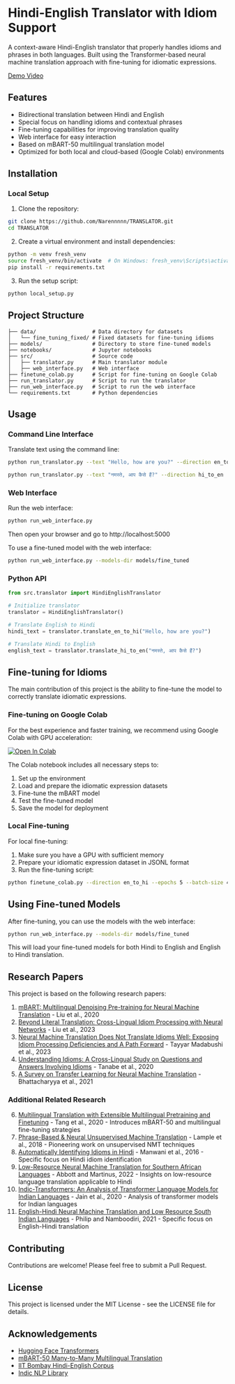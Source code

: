 # Hindi-English Translator with Idiom Support

A context-aware Hindi-English translator that properly handles idioms and phrases in both languages. Built using the Transformer-based neural machine translation approach with fine-tuning for idiomatic expressions.

[Demo Video](https://www.loom.com/share/b0d60637e22147eabd5803dab2b7f0e6?sid=ee0f6ce4-6b09-47ea-8144-1319e71ec052)

## Features

- Bidirectional translation between Hindi and English
- Special focus on handling idioms and contextual phrases
- Fine-tuning capabilities for improving translation quality
- Web interface for easy interaction
- Based on mBART-50 multilingual translation model
- Optimized for both local and cloud-based (Google Colab) environments

## Installation

### Local Setup

1. Clone the repository:
```bash
git clone https://github.com/Narennnnn/TRANSLATOR.git
cd TRANSLATOR
```

2. Create a virtual environment and install dependencies:
```bash
python -m venv fresh_venv
source fresh_venv/bin/activate  # On Windows: fresh_venv\Scripts\activate
pip install -r requirements.txt
```

3. Run the setup script:
```bash
python local_setup.py
```

## Project Structure

```
├── data/                  # Data directory for datasets
│   └── fine_tuning_fixed/ # Fixed datasets for fine-tuning idioms
├── models/                # Directory to store fine-tuned models
├── notebooks/             # Jupyter notebooks
├── src/                   # Source code
│   ├── translator.py      # Main translator module
│   ├── web_interface.py   # Web interface
├── finetune_colab.py      # Script for fine-tuning on Google Colab
├── run_translator.py      # Script to run the translator
├── run_web_interface.py   # Script to run the web interface
└── requirements.txt       # Python dependencies
```

## Usage

### Command Line Interface

Translate text using the command line:
```bash
python run_translator.py --text "Hello, how are you?" --direction en_to_hi
```

```bash
python run_translator.py --text "नमस्ते, आप कैसे हैं?" --direction hi_to_en
```

### Web Interface

Run the web interface:
```bash
python run_web_interface.py
```

Then open your browser and go to http://localhost:5000

To use a fine-tuned model with the web interface:
```bash
python run_web_interface.py --models-dir models/fine_tuned
```

### Python API

```python
from src.translator import HindiEnglishTranslator

# Initialize translator
translator = HindiEnglishTranslator()

# Translate English to Hindi
hindi_text = translator.translate_en_to_hi("Hello, how are you?")

# Translate Hindi to English
english_text = translator.translate_hi_to_en("नमस्ते, आप कैसे हैं?")
```

## Fine-tuning for Idioms

The main contribution of this project is the ability to fine-tune the model to correctly translate idiomatic expressions.

### Fine-tuning on Google Colab

For the best experience and faster training, we recommend using Google Colab with GPU acceleration:

[![Open In Colab](https://colab.research.google.com/assets/colab-badge.svg)](https://colab.research.google.com/drive/1SRbubS-0kI4m7OgtqeX4nHDN5ugrOCD6?usp=sharing)

The Colab notebook includes all necessary steps to:
1. Set up the environment
2. Load and prepare the idiomatic expression datasets
3. Fine-tune the mBART model
4. Test the fine-tuned model
5. Save the model for deployment

### Local Fine-tuning

For local fine-tuning:

1. Make sure you have a GPU with sufficient memory
2. Prepare your idiomatic expression dataset in JSONL format
3. Run the fine-tuning script:

```bash
python finetune_colab.py --direction en_to_hi --epochs 5 --batch-size 4 --data-dir data/fine_tuning_fixed
```

## Using Fine-tuned Models

After fine-tuning, you can use the models with the web interface:

```bash
python run_web_interface.py --models-dir models/fine_tuned
```

This will load your fine-tuned models for both Hindi to English and English to Hindi translation.

## Research Papers

This project is based on the following research papers:

1. [mBART: Multilingual Denoising Pre-training for Neural Machine Translation](https://arxiv.org/abs/2001.08210) - Liu et al., 2020
2. [Beyond Literal Translation: Cross-Lingual Idiom Processing with Neural Networks](https://aclanthology.org/2023.findings-acl.426/) - Liu et al., 2023
3. [Neural Machine Translation Does Not Translate Idioms Well: Exposing Idiom Processing Deficiencies and A Path Forward](https://aclanthology.org/2023.acl-long.764/) - Tayyar Madabushi et al., 2023
4. [Understanding Idioms: A Cross-Lingual Study on Questions and Answers Involving Idioms](https://aclanthology.org/2020.coling-main.348/) - Tanabe et al., 2020
5. [A Survey on Transfer Learning for Neural Machine Translation](https://www.mdpi.com/2076-3417/11/19/9092) - Bhattacharyya et al., 2021

### Additional Related Research

6. [Multilingual Translation with Extensible Multilingual Pretraining and Finetuning](https://arxiv.org/abs/2008.00401) - Tang et al., 2020 - Introduces mBART-50 and multilingual fine-tuning strategies
7. [Phrase-Based & Neural Unsupervised Machine Translation](https://aclanthology.org/D18-1549/) - Lample et al., 2018 - Pioneering work on unsupervised NMT techniques
8. [Automatically Identifying Idioms in Hindi](https://aclanthology.org/W16-6330/) - Manwani et al., 2016 - Specific focus on Hindi idiom identification
9. [Low-Resource Neural Machine Translation for Southern African Languages](https://arxiv.org/abs/2203.15987) - Abbott and Martinus, 2022 - Insights on low-resource language translation applicable to Hindi
10. [Indic-Transformers: An Analysis of Transformer Language Models for Indian Languages](https://arxiv.org/abs/2011.02323) - Jain et al., 2020 - Analysis of transformer models for Indian languages
11. [English-Hindi Neural Machine Translation and Low Resource South Indian Languages](https://arxiv.org/abs/2109.14814) - Philip and Namboodiri, 2021 - Specific focus on English-Hindi translation

## Contributing

Contributions are welcome! Please feel free to submit a Pull Request.

## License

This project is licensed under the MIT License - see the LICENSE file for details.

## Acknowledgements

- [Hugging Face Transformers](https://github.com/huggingface/transformers)
- [mBART-50 Many-to-Many Multilingual Translation](https://huggingface.co/facebook/mbart-large-50-many-to-many-mmt)
- [IIT Bombay Hindi-English Corpus](http://www.cfilt.iitb.ac.in/iitb_parallel/)
- [Indic NLP Library](https://github.com/anoopkunchukuttan/indic_nlp_library) 
